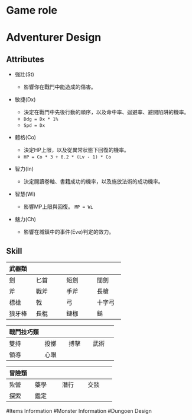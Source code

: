 # Game role

# Adventurer Design

## Attributes

* 強壯(St)
	* 影響你在戰鬥中能造成的傷害。

* 敏捷(Dx)
	* 決定在戰鬥中先後行動的順序，以及命中率、迴避率、避開陷阱的機率。
	* `Ddg = Dx * 1%`
	* `Spd = Dx`

* 體格(Co)
	* 決定HP上限，以及從異常狀態下回復的機率。
	* `HP = Co * 3 + 0.2 * (Lv - 1) * Co`

* 智力(In)
	* 決定閱讀卷軸、書籍成功的機率，以及施放法術的成功機率。

* 智慧(Wi)
	* 影響MP上限與回復。
	`MP = Wi`

* 魅力(Ch)
	* 影響在城鎮中的事件(Eve)判定的效力。

## Skill

|**武器類**  |           |           |           |
|:----------|:----------|:----------|:----------|
|劍         |匕首         |短劍         |闊劍       |
|斧         |戰斧         |手斧         |長槍       |
|標槍       |戟           |弓           |十字弓     |
|狼牙棒     |長棍         |鏈枷          |鎚        |

|**戰鬥技巧類**|           |           |           |
|:----------|:----------|:----------|:----------|
|雙持      |投擲       |搏擊      |武術       |
|領導      |心眼       |          |          |

|**冒險類**  |           |           |           |
|:----------|:----------|:----------|:----------|
|紮營      |藥學       |潛行      |交談       |
|探索      |鑑定       |          |          |

#Items Information
#Monster Information
#Dungoen Design
